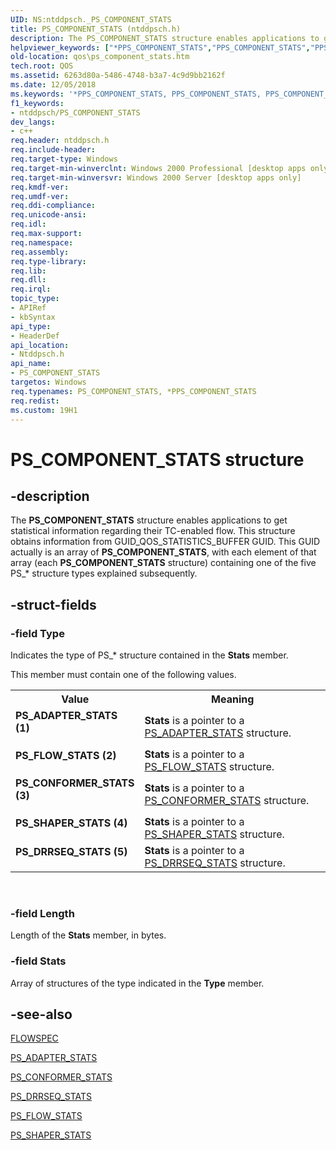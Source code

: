 ```yaml
---
UID: NS:ntddpsch._PS_COMPONENT_STATS
title: PS_COMPONENT_STATS (ntddpsch.h)
description: The PS_COMPONENT_STATS structure enables applications to get statistical information regarding their TC-enabled flow.helpviewer_keywords: ["*PPS_COMPONENT_STATS","PPS_COMPONENT_STATS","PPS_COMPONENT_STATS structure pointer [QOS]","PS_ADAPTER_STATS (1)","PS_COMPONENT_STATS","PS_COMPONENT_STATS structure [QOS]","PS_CONFORMER_STATS (3)","PS_DRRSEQ_STATS (5)","PS_FLOW_STATS (2)","PS_SHAPER_STATS (4)","_gqos_ps_component_stats","ntddpsch/PPS_COMPONENT_STATS","ntddpsch/PS_COMPONENT_STATS","qos.ps_component_stats"]
old-location: qos\ps_component_stats.htm
tech.root: QOS
ms.assetid: 6263d80a-5486-4748-b3a7-4c9d9bb2162f
ms.date: 12/05/2018
ms.keywords: '*PPS_COMPONENT_STATS, PPS_COMPONENT_STATS, PPS_COMPONENT_STATS structure pointer [QOS], PS_ADAPTER_STATS (1), PS_COMPONENT_STATS, PS_COMPONENT_STATS structure [QOS], PS_CONFORMER_STATS (3), PS_DRRSEQ_STATS (5), PS_FLOW_STATS (2), PS_SHAPER_STATS (4), _gqos_ps_component_stats, ntddpsch/PPS_COMPONENT_STATS, ntddpsch/PS_COMPONENT_STATS, qos.ps_component_stats'
f1_keywords:
- ntddpsch/PS_COMPONENT_STATS
dev_langs:
- c++
req.header: ntddpsch.h
req.include-header: 
req.target-type: Windows
req.target-min-winverclnt: Windows 2000 Professional [desktop apps only]
req.target-min-winversvr: Windows 2000 Server [desktop apps only]
req.kmdf-ver: 
req.umdf-ver: 
req.ddi-compliance: 
req.unicode-ansi: 
req.idl: 
req.max-support: 
req.namespace: 
req.assembly: 
req.type-library: 
req.lib: 
req.dll: 
req.irql: 
topic_type:
- APIRef
- kbSyntax
api_type:
- HeaderDef
api_location:
- Ntddpsch.h
api_name:
- PS_COMPONENT_STATS
targetos: Windows
req.typenames: PS_COMPONENT_STATS, *PPS_COMPONENT_STATS
req.redist: 
ms.custom: 19H1
---
```


# PS_COMPONENT_STATS structure


## -description


The 
<b>PS_COMPONENT_STATS</b> structure enables applications to get statistical information regarding their TC-enabled flow. This structure obtains information from GUID_QOS_STATISTICS_BUFFER GUID. This GUID actually is an array of 
<b>PS_COMPONENT_STATS</b>, with each element of that array (each 
<b>PS_COMPONENT_STATS</b> structure) containing one of the five PS_* structure types explained subsequently.


## -struct-fields




### -field Type

Indicates the type of PS_* structure contained in the <b>Stats</b> member.
					

This member must contain one of the following values.

<table>
<tr>
<th>Value</th>
<th>Meaning</th>
</tr>
<tr>
<td width="40%"><a id="PS_ADAPTER_STATS__1_"></a><a id="ps_adapter_stats__1_"></a><dl>
<dt><b>PS_ADAPTER_STATS (1)</b></dt>
</dl>
</td>
<td width="60%">
<b>Stats</b> is a pointer to a <a href="https://docs.microsoft.com/windows/desktop/api/ntddpsch/ns-ntddpsch-ps_adapter_stats">PS_ADAPTER_STATS</a> structure.

</td>
</tr>
<tr>
<td width="40%"><a id="PS_FLOW_STATS__2_"></a><a id="ps_flow_stats__2_"></a><dl>
<dt><b>PS_FLOW_STATS (2)</b></dt>
</dl>
</td>
<td width="60%">
<b>Stats</b> is a pointer to a <a href="https://docs.microsoft.com/windows/desktop/api/ntddpsch/ns-ntddpsch-ps_flow_stats">PS_FLOW_STATS</a> structure.

</td>
</tr>
<tr>
<td width="40%"><a id="PS_CONFORMER_STATS__3_"></a><a id="ps_conformer_stats__3_"></a><dl>
<dt><b>PS_CONFORMER_STATS (3)</b></dt>
</dl>
</td>
<td width="60%">
<b>Stats</b> is a pointer to a <a href="https://docs.microsoft.com/windows/desktop/api/ntddpsch/ns-ntddpsch-ps_conformer_stats">PS_CONFORMER_STATS</a> structure.

</td>
</tr>
<tr>
<td width="40%"><a id="PS_SHAPER_STATS__4_"></a><a id="ps_shaper_stats__4_"></a><dl>
<dt><b>PS_SHAPER_STATS (4)</b></dt>
</dl>
</td>
<td width="60%">
<b>Stats</b> is a pointer to a <a href="https://docs.microsoft.com/windows/desktop/api/ntddpsch/ns-ntddpsch-ps_shaper_stats">PS_SHAPER_STATS</a> structure.

</td>
</tr>
<tr>
<td width="40%"><a id="PS_DRRSEQ_STATS__5_"></a><a id="ps_drrseq_stats__5_"></a><dl>
<dt><b>PS_DRRSEQ_STATS (5)</b></dt>
</dl>
</td>
<td width="60%">
<b>Stats</b> is a pointer to a <a href="https://docs.microsoft.com/windows/desktop/api/ntddpsch/ns-ntddpsch-ps_drrseq_stats">PS_DRRSEQ_STATS</a> structure.

</td>
</tr>
</table>
 


### -field Length

Length of the <b>Stats</b> member, in bytes.


### -field Stats

Array of structures of the type indicated in the <b>Type</b> member.


## -see-also




<a href="https://docs.microsoft.com/windows/desktop/api/qos/ns-qos-flowspec">FLOWSPEC</a>



<a href="https://docs.microsoft.com/windows/desktop/api/ntddpsch/ns-ntddpsch-ps_adapter_stats">PS_ADAPTER_STATS</a>



<a href="https://docs.microsoft.com/windows/desktop/api/ntddpsch/ns-ntddpsch-ps_conformer_stats">PS_CONFORMER_STATS</a>



<a href="https://docs.microsoft.com/windows/desktop/api/ntddpsch/ns-ntddpsch-ps_drrseq_stats">PS_DRRSEQ_STATS</a>



<a href="https://docs.microsoft.com/windows/desktop/api/ntddpsch/ns-ntddpsch-ps_flow_stats">PS_FLOW_STATS</a>



<a href="https://docs.microsoft.com/windows/desktop/api/ntddpsch/ns-ntddpsch-ps_shaper_stats">PS_SHAPER_STATS</a>
 

 

